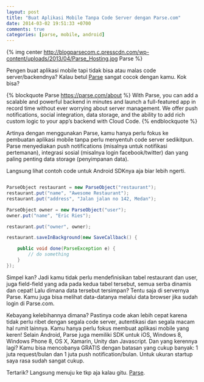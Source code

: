 ```yaml
---
layout: post
title: "Buat Aplikasi Mobile Tanpa Code Server dengan Parse.com"
date: 2014-03-02 19:51:33 +0700
comments: true
categories: [parse, mobile, android]
---
```


{% img center http://blogparsecom.c.presscdn.com/wp-content/uploads/2013/04/Parse_Hosting.jpg Parse %}

Pengen buat aplikasi mobile tapi tidak bisa atau malas code server/backendnya? Kalau betul [Parse](http://www.parse.com) sangat cocok dengan kamu. Kok bisa?

{% blockquote Parse https://parse.com/about %}
With Parse, you can add a scalable and powerful backend in minutes and launch a full-featured app in record time without ever worrying about server management. We offer push notifications, social integration, data storage, and the ability to add rich custom logic to your app’s backend with Cloud Code.
{% endblockquote %}

Artinya dengan menggunakan Parse, kamu hanya perlu fokus ke pembuatan aplikasi mobile tanpa perlu menyentuh code server sedikitpun. Parse menyediakan push notifications (misalnya untuk notifikasi pertemanan), integrasi sosial (misalnya login facebook/twitter) dan yang paling penting data storage (penyimpanan data).

Langsung lihat contoh code untuk Android SDKnya aja biar lebih ngerti.

``` java

ParseObject restaurant = new ParseObject("restaurant");
restaurant.put("name", "Awesome Restaurant");
restaurant.put("address", "Jalan jalan no 142, Medan");

ParseObject owner = new ParseObject("user");
owner.put("name", "Eric Ries");

restaurant.put("owner", owner);

restaurant.saveInBackground(new SaveCallback() {

    public void done(ParseException e) {
        // do something
    }
});

```

Simpel kan? Jadi kamu tidak perlu mendefinisikan tabel restaurant dan user, juga field-field yang ada pada kedua tabel tersebut, semua serba dinamis dan cepat! Lalu dimana data tersebut tersimpan? Tentu saja di servernya Parse. Kamu juga bisa melihat data-datanya melalui data browser jika sudah login di Parse.com.

Kebayang kelebihannya dimana? Pastinya code akan lebih cepat karena tidak perlu ribet dengan segala code server, autentikasi dan segala macam hal rumit lainnya. Kamu hanya perlu fokus membuat aplikasi mobile yang keren! Selain Android, Parse juga memiliki SDK untuk iOS, Windows 8, Windows Phone 8, OS X, Xamarin, Unity dan Javascript. Dan yang kerennya lagi? Kamu bisa mencobanya GRATIS dengan batasan yang cukup banyak: 1 juta request/bulan dan 1 juta push notification/bulan. Untuk ukuran startup saya rasa sudah sangat cukup.

Tertarik? Langsung menuju ke tkp aja kalau gitu. [Parse](https://parse.com/).
